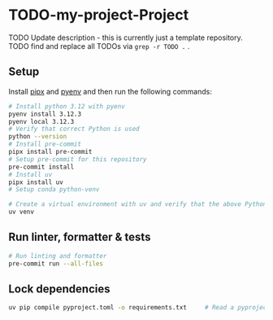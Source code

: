 # TODO-my-project-Project

TODO Update description - this is currently just a template repository.
TODO find and replace all TODOs via `grep -r TODO .` .


## Setup

Install [pipx](https://pipx.pypa.io/stable/installation/) and [pyenv](https://github.com/pyenv/pyenv?tab=readme-ov-file#installation) and then run the following commands:

```bash
# Install python 3.12 with pyenv
pyenv install 3.12.3
pyenv local 3.12.3
# Verify that correct Python is used
python --version
# Install pre-commit
pipx install pre-commit
# Setup pre-commit for this repository
pre-commit install
# Install uv
pipx install uv
# Setup conda python-venv

# Create a virtual environment with uv and verify that the above Python version is used
uv venv
```

## Run linter, formatter & tests

```bash
# Run linting and formatter
pre-commit run --all-files
```

## Lock dependencies
```bash
uv pip compile pyproject.toml -o requirements.txt     # Read a pyproject.toml file.
```